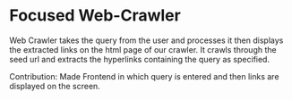 # Focused Web-Crawler

 Web Crawler takes the query from the user and processes it then displays the extracted links on the html page of our crawler. It crawls through the seed url and extracts the hyperlinks containing the query as specified.
 
 Contribution:
    Made Frontend in which query is entered and then links are displayed on the screen. 
